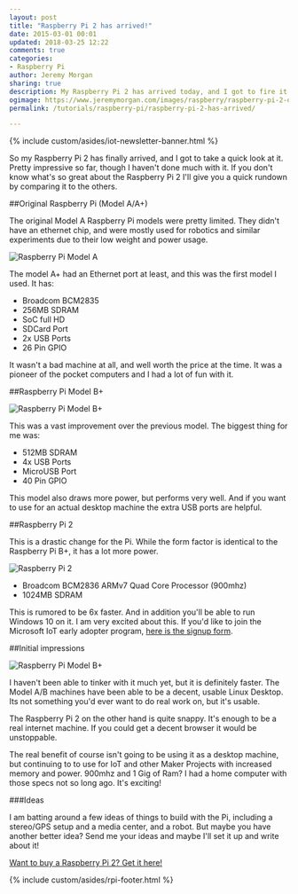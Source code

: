 ```yaml
---
layout: post
title: "Raspberry Pi 2 has arrived!"
date: 2015-03-01 00:01
updated: 2018-03-25 12:22
comments: true
categories: 
- Raspberry Pi
author: Jeremy Morgan
sharing: true
description: My Raspberry Pi 2 has arrived today, and I got to fire it up and take a look at it.  
ogimage: https://www.jeremymorgan.com/images/raspberry/raspberry-pi-2-og.jpg
permalink: /tutorials/raspberry-pi/raspberry-pi-2-has-arrived/

---
```

{% include custom/asides/iot-newsletter-banner.html %}

So my Raspberry Pi 2 has finally arrived, and I got to take a quick look at it. Pretty impressive so far, though I haven't done much with it. If you don't know what's so great about the Raspberry Pi 2 I'll give you a quick rundown by comparing it to the others. 

<!-- more --> 

##Original Raspberry Pi (Model A/A+)

The original Model A Raspberry Pi models were pretty limited. They didn't have an ethernet chip, and were mostly used for robotics and similar experiments due to their low weight and power usage.

![Raspberry Pi Model A](https://www.jeremymorgan.com/images/raspberry/raspberry-pi-model-a.jpg)

The model A+ had an Ethernet port at least, and this was the first model I used. 
It has:

- Broadcom BCM2835
- 256MB SDRAM
- SoC full HD
- SDCard Port 
- 2x USB Ports
- 26 Pin GPIO

It wasn't a bad machine at all, and well worth the price at the time. It was a pioneer of the pocket computers and I had a lot of fun with it. 

##Raspberry Pi Model B+ 

![Raspberry Pi Model B+](https://www.jeremymorgan.com/images/raspberry/raspberry-pi-model-b.jpg)

This was a vast improvement over the previous model. The biggest thing for me was:

- 512MB SDRAM
- 4x USB Ports
- MicroUSB Port
- 40 Pin GPIO

This model also draws more power, but performs very well. And if you want to use for an actual desktop machine the extra USB ports are helpful. 

##Raspberry Pi 2

This is a drastic change for the Pi. While the form factor is identical to the Raspberry Pi B+, it has a lot more power. 

![Raspberry Pi 2](https://www.jeremymorgan.com/images/raspberry/raspberry-pi-2.jpg)

- Broadcom BCM2836 ARMv7 Quad Core Processor (900mhz)
- 1024MB SDRAM

This is rumored to be 6x faster. And in addition you'll be able to run Windows 10 on it. I am very excited about this. If you'd like to join the Microsoft IoT early adopter program, [here is the signup form](https://www.windowsondevices.com/signup.aspx). 


##Initial impressions

![Raspberry Pi Model B+](https://www.jeremymorgan.com/images/raspberry/raspberry-pi-2-desktop.jpg)

I haven't been able to tinker with it much yet, but it is definitely faster. The Model A/B machines have been able to be a decent, usable Linux Desktop. Its not something you'd ever want to do real work on, but it's usable. 

The Raspberry Pi 2 on the other hand is quite snappy. It's enough to be a real internet machine. If you could get a decent browser it would be unstoppable.

The real benefit of course isn't going to be using it as a desktop machine, but continuing to to use for IoT and other Maker Projects with increased memory and power. 900mhz and 1 Gig of Ram? I had a home computer with those specs not so long ago. It's exciting!

###Ideas

I am batting around a few ideas of things to build with the Pi, including a stereo/GPS setup and a media center, and a robot. But maybe you have another better idea? Send me your ideas and maybe I'll set it up and write about it!

[Want to buy a Raspberry Pi 2? Get it here! ](http://www.mcmelectronics.com/product/83-16530?green=46991FB6-EF99-5EAE-B725-4A375A3908DD)

{% include custom/asides/rpi-footer.html %}